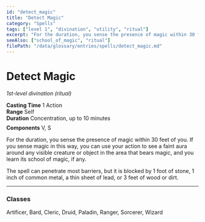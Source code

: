 ```yaml
---
id: "detect_magic"
title: "Detect Magic"
category: "Spells"
tags: ["level 1", "divination", "utility", "ritual"]
excerpt: "For the duration, you sense the presence of magic within 30 feet of you."
seeAlso: ["school_of_magic", "ritual"]
filePath: "/data/glossary/entries/spells/detect_magic.md"
---
```

# Detect Magic
*1st-level divination (ritual)*

<div class="spell-stat-block">
  <div class="spell-stat-block-grid">
    <div class="spell-stat-block-item">
      <strong class="spell-stat-block-property">Casting Time</strong>
      <span class="spell-stat-block-value">1 Action</span>
    </div>
    <div class="spell-stat-block-item">
      <strong class="spell-stat-block-property">Range</strong>
      <span class="spell-stat-block-value">Self</span>
    </div>
    <div class="spell-stat-block-item">
      <strong class="spell-stat-block-property">Duration</strong>
      <span class="spell-stat-block-value">Concentration, up to 10 minutes</span>
    </div>
  </div>
  <div class="spell-stat-block-item" style="width: 100%; text-align: left; margin-top: 0.5rem;">
      <strong class="spell-stat-block-property">Components</strong>
      <span class="spell-stat-block-value">V, S</span>
  </div>
</div>

For the duration, you sense the presence of magic within 30 feet of you. If you sense magic in this way, you can use your <span data-term-id="action" class="glossary-term-link-from-markdown">action</span> to see a faint aura around any visible creature or object in the area that bears magic, and you learn its <span data-term-id="school_of_magic" class="glossary-term-link-from-markdown">school of magic</span>, if any.

The spell can penetrate most barriers, but it is blocked by 1 foot of stone, 1 inch of common metal, a thin sheet of lead, or 3 feet of wood or dirt.

---
### Classes
<span data-term-id="artificer" class="glossary-term-link-from-markdown">Artificer</span>, <span data-term-id="bard" class="glossary-term-link-from-markdown">Bard</span>, <span data-term-id="cleric" class="glossary-term-link-from-markdown">Cleric</span>, <span data-term-id="druid" class="glossary-term-link-from-markdown">Druid</span>, <span data-term-id="paladin" class="glossary-term-link-from-markdown">Paladin</span>, <span data-term-id="ranger" class="glossary-term-link-from-markdown">Ranger</span>, <span data-term-id="sorcerer" class="glossary-term-link-from-markdown">Sorcerer</span>, <span data-term-id="wizard" class="glossary-term-link-from-markdown">Wizard</span>